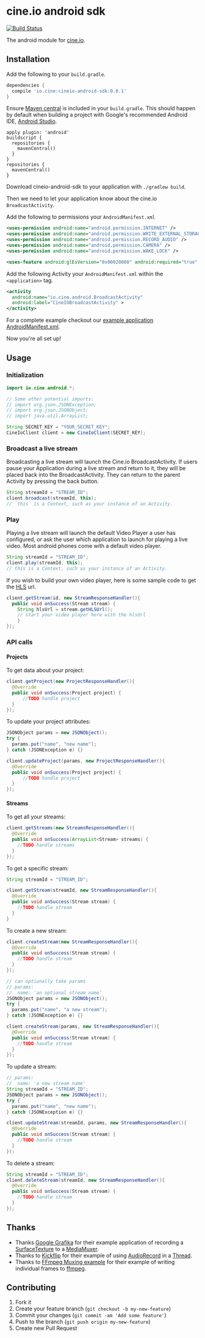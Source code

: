 # cine.io android sdk

[![Build Status](https://travis-ci.org/cine-io/cineio-android.svg?branch=master)](https://travis-ci.org/cine-io/cineio-android)

The android module for [cine.io](cine.io).

## Installation

Add the following to your `build.gradle`.

```groovy
dependencies {
  compile 'io.cine:cineio-android-sdk:0.0.1'
}
```

Ensure [Maven central](http://search.maven.org/) is included in your `build.gradle`. This should happen by default when building a project with Google's recommended Android IDE, [Android Studio](https://developer.android.com/sdk/installing/studio.html).

```
apply plugin: 'android'
buildscript {
  repositories {
    mavenCentral()
  }
}
repositories {
  mavenCentral()
}
```

Download cineio-android-sdk to your application with `./gradlew build`.

Then we need to let your application know about the cine.io `BroadcastActivity`.

Add the following to permissions your `AndroidManifest.xml`
```xml
<uses-permission android:name="android.permission.INTERNET" />
<uses-permission android:name="android.permission.WRITE_EXTERNAL_STORAGE" />
<uses-permission android:name="android.permission.RECORD_AUDIO" />
<uses-permission android:name="android.permission.CAMERA" />
<uses-permission android:name="android.permission.WAKE_LOCK" />

<uses-feature android:glEsVersion="0x00020000" android:required="true" />
```

Add the following Activity your `AndroidManifest.xml` within the `<application>` tag.
```xml
<activity
  android:name="io.cine.android.BroadcastActivity"
  android:label="CineIOBroadcastActivity" >
</activity>
```

For a complete example checkout our [example application AndroidManifest.xml](https://github.com/cine-io/cineio-android/blob/master/CineIOExampleApp/src/main/AndroidManifest.xml).

Now you're all set up!

## Usage

### Initialization

```java
import io.cine.android.*;

// Some other potential imports:
// import org.json.JSONException;
// import org.json.JSONObject;
// import java.util.ArrayList;
```

```java
String SECRET_KEY = "YOUR_SECRET_KEY";
CineIoClient client = new CineIoClient(SECRET_KEY);
```

### Broadcast a live stream

Broadcasting a live stream will launch the Cine.io BroadcastActivity. If users pause your Application during a live stream and return to it, they will be placed back into the BroadcastActivity. They can return to the parent Activity by pressing the back button.

```java
String streamId = "STREAM_ID";
client.broadcast(streamId, this);
// `this` is a Context, such as your instance of an Activity.
```

### Play

Playing a live stream will launch the default Video Player a user has configured, or ask the user which application to launch for playing a live video.
Most android phones come with a default video player.

```java
String streamId = "STREAM_ID";
client.play(streamId, this);
// this is a Context, such as your instance of an Activity.
```

If you wish to build your own video player, here is some sample code to get the [HLS](http://en.wikipedia.org/wiki/HTTP_Live_Streaming) url.
```java
client.getStream(id, new StreamResponseHandler(){
  public void onSuccess(Stream stream) {
    String hlsUrl = stream.getHLSUrl();
    // start your video player here with the hlsUrl
    }
});
```


### API calls

#### Projects

To get data about your project:

```java
client.getProject(new ProjectResponseHandler(){
  @Override
  public void onSuccess(Project project) {
      //TODO handle project
  }
});
```

To update your project attributes:

```java
JSONObject params = new JSONObject();
try {
  params.put("name", "new name");
} catch (JSONException e) {}

client.updateProject(params, new ProjectResponseHandler(){
  @Override
  public void onSuccess(Project project) {
      //TODO handle project
  }
});
```

#### Streams

To get all your streams:

```java
client.getStreams(new StreamsResponseHandler(){
  @Override
  public void onSuccess(ArrayList<Stream> streams) {
    //TODO handle streams
  }
});
```

To get a specific stream:

```java
String streamId = "STREAM_ID";

client.getStream(streamId, new StreamResponseHandler(){
  @Override
  public void onSuccess(Stream stream) {
    //TODO handle stream
  }
}
```

To create a new stream:

```java
client.createStream(new StreamResponseHandler(){
  @Override
  public void onSuccess(Stream stream) {
    //TODO handle stream
  }
});
```

```java
// can optionally take params
// params:
//  name: 'an optional stream name'
JSONObject params = new JSONObject();
try {
  params.put("name", "a new stream");
} catch (JSONException e) {}

client.createStream(params, new StreamResponseHandler(){
  @Override
  public void onSuccess(Stream stream) {
    //TODO handle stream
  }
});
```

To update a stream:

```java
// params:
//  name: 'a new stream name'
String streamId = "STREAM_ID";
JSONObject params = new JSONObject();
try {
  params.put("name", "new name");
} catch (JSONException e) {}

client.updateStream(streamId, params, new StreamResponseHandler(){
  @Override
  public void onSuccess(Stream stream) {
    //TODO handle stream
  }
});
```

To delete a stream:

```java
String streamId = "STREAM_ID";
client.deleteStream(streamId, new StreamResponseHandler(){
  @Override
  public void onSuccess(Stream stream) {
    //TODO handle stream
  }
});
```

## Thanks

* Thanks [Google Grafika](https://github.com/google/grafika) for their example application of recording a [SurfaceTexture](http://developer.android.com/reference/android/graphics/SurfaceTexture.html) to a [MediaMuxer](http://developer.android.com/reference/android/media/MediaMuxer.html).
* Thanks to [Kickflip](https://github.com/Kickflip/kickflip-android-sdk/) for their example of using [AudioRecord](http://developer.android.com/reference/android/media/AudioRecord.html) in a [Thread](http://developer.android.com/reference/java/lang/Thread.html).
* Thanks to [FFmpeg Muxing example](https://ffmpeg.org/doxygen/trunk/muxing_8c-source.html) for their example of writing individual frames to [ffmpeg](https://ffmpeg.org/).

## Contributing

1. Fork it
2. Create your feature branch (`git checkout -b my-new-feature`)
3. Commit your changes (`git commit -am 'Add some feature'`)
4. Push to the branch (`git push origin my-new-feature`)
5. Create new Pull Request
